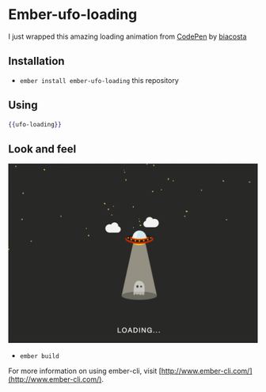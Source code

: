 # Ember-ufo-loading
I just wrapped this amazing loading animation from [CodePen](http://codepen.io/biacosta/pen/QwBdBB) by [biacosta](http://codepen.io/biacosta/)

## Installation

* `ember install ember-ufo-loading` this repository

## Using

```hbs
{{ufo-loading}}
```

## Look and feel
![Ember-ufo-loading](https://raw.githubusercontent.com/imanhodjaev/ember-ufo-loading/master/demo.gif)

* `ember build`

For more information on using ember-cli, visit [http://www.ember-cli.com/](http://www.ember-cli.com/).
